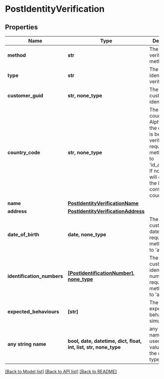 # PostIdentityVerification


## Properties
Name | Type | Description | Notes
------------ | ------------- | ------------- | -------------
**method** | **str** | The identity verification method. | 
**type** | **str** | The type of identity verification. | defaults to "kyc"
**customer_guid** | **str, none_type** | The customer&#39;s identifier. | [optional] 
**country_code** | **str, none_type** | The ISO 3166 country 2-Alpha country the customer is being verified in; required when method is set to &#39;id_and_selfie&#39;. If not present, will default to the Bank&#39;s configured country code. | [optional] 
**name** | [**PostIdentityVerificationName**](PostIdentityVerificationName.md) |  | [optional] 
**address** | [**PostIdentityVerificationAddress**](PostIdentityVerificationAddress.md) |  | [optional] 
**date_of_birth** | **date, none_type** | The customer&#39;s date of birth; required when method is set to &#39;attested&#39;. | [optional] 
**identification_numbers** | [**[PostIdentificationNumber], none_type**](PostIdentificationNumber.md) | The customer&#39;s identification numbers; required when method is set to &#39;attested&#39;. | [optional] 
**expected_behaviours** | **[str]** | The optional expected behaviour to simulate. | [optional] 
**any string name** | **bool, date, datetime, dict, float, int, list, str, none_type** | any string name can be used but the value must be the correct type | [optional]

[[Back to Model list]](../README.md#documentation-for-models) [[Back to API list]](../README.md#documentation-for-api-endpoints) [[Back to README]](../README.md)


